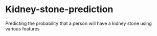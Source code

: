 # Kidney-stone-prediction
Predicting the probability that a person will have a kidney stone using various features

